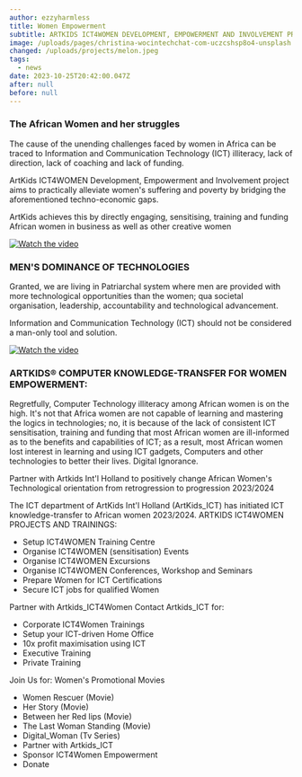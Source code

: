 ```yaml
---
author: ezzyharmless
title: Women Empowerment
subtitle: ARTKIDS ICT4WOMEN DEVELOPMENT, EMPOWERMENT AND INVOLVEMENT PROJECT 2023/24
image: /uploads/pages/christina-wocintechchat-com-uczcshsp8o4-unsplash.jpg
changed: /uploads/projects/melon.jpeg
tags:
  - news
date: 2023-10-25T20:42:00.047Z
after: null
before: null
---
```

### The African Women and her struggles
The cause of the  unending challenges faced by women in Africa can be traced to Information and Communication Technology (ICT) illiteracy, lack of direction, lack of coaching and lack of funding.

ArtKids ICT4WOMEN Development, Empowerment and Involvement project aims to practically alleviate women's suffering and poverty by bridging the aforementioned techno-economic gaps.

ArtKids achieves this by directly engaging, sensitising, training and funding African women in business as well as other creative women

[![Watch the video](https://img.youtube.com/vi/qcMTy6ie3z4/default.jpg)](https://youtu.be/qcMTy6ie3z4)

### MEN'S DOMINANCE OF TECHNOLOGIES
Granted, we are living in Patriarchal system where men are provided with more technological opportunities than the women; qua societal organisation, leadership, accountability and technological advancement.

Information and Communication Technology (ICT) should not be considered a man-only tool and solution.

[![Watch the video](https://img.youtube.com/vi/IJ2avZjjmd4/default.jpg)](https://youtu.be/IJ2avZjjmd4)

### ARTKIDS® COMPUTER KNOWLEDGE-TRANSFER FOR WOMEN EMPOWERMENT:
Regretfully, Computer Technology illiteracy among African women is on the high. It's not that Africa women are not capable of learning and mastering the logics in technologies; no, it is because of the lack of consistent ICT sensitisation, training and funding that most African women are ill-informed as to the benefits and capabilities of ICT; as a result, most African women lost interest in learning and using ICT gadgets, Computers and other technologies to better their lives. Digital Ignorance.

Partner with Artkids Int'l Holland to positively change African Women's Technological orientation from retrogression to progression 2023/2024

The ICT department of ArtKids Int'l Holland (ArtKids_ICT) has initiated ICT knowledge-transfer to African women 2023/2024.
ARTKIDS ICT4WOMEN PROJECTS AND TRAININGS:
* Setup ICT4WOMEN Training Centre
* Organise ICT4WOMEN (sensitisation) Events
* Organise ICT4WOMEN Excursions
* Organise ICT4WOMEN Conferences, Workshop and Seminars
* Prepare Women for ICT Certifications
* Secure ICT jobs for qualified Women

Partner with Artkids_ICT4Women
Contact Artkids_ICT for:
* Corporate ICT4Women Trainings
* Setup your ICT-driven Home Office
* 10x profit maximisation using ICT
* Executive Training
* Private Training

Join Us for: Women's Promotional Movies
* Women Rescuer (Movie)
* Her Story (Movie)
* Between her Red lips (Movie)
* The Last Woman Standing (Movie)
* Digital_Woman (Tv Series)
* Partner with Artkids_ICT
* Sponsor ICT4Women Empowerment
* Donate